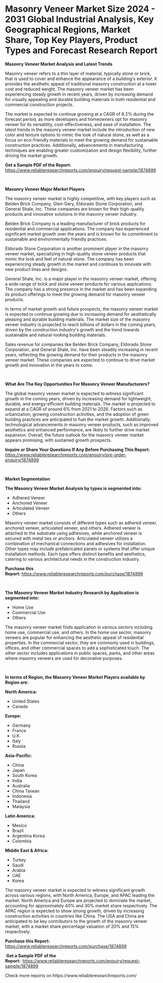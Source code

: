 <p><h1>Masonry Veneer Market Size 2024 - 2031 Global Industrial Analysis, Key Geographical Regions, Market Share, Top Key Players, Product Types and Forecast Research Report</h1></p><p><strong>Masonry Veneer Market Analysis and Latest Trends</strong></p>
<p><p>Masonry veneer refers to a thin layer of material, typically stone or brick, that is used to cover and enhance the appearance of a building's exterior. It provides the aesthetic appeal of traditional masonry construction at a lower cost and reduced weight. The masonry veneer market has been experiencing steady growth in recent years, driven by increasing demand for visually appealing and durable building materials in both residential and commercial construction projects. </p><p>The market is expected to continue growing at a CAGR of 8.2% during the forecast period, as more developers and homeowners opt for masonry veneer for its versatility, cost-effectiveness, and ease of installation. The latest trends in the masonry veneer market include the introduction of new color and texture options to mimic the look of natural stone, as well as a focus on eco-friendly materials to meet the growing demand for sustainable construction practices. Additionally, advancements in manufacturing techniques are enabling greater customization and design flexibility, further driving the market growth.</p></p>
<p><strong>Get a Sample PDF of the Report:&nbsp;</strong> <a href="https://www.reliableresearchreports.com/enquiry/request-sample/1874899">https://www.reliableresearchreports.com/enquiry/request-sample/1874899</a></p>
<p>&nbsp;</p>
<p><strong>Masonry Veneer Major Market Players</strong></p>
<p><p>The masonry veneer market is highly competitive, with key players such as Belden Brick Company, Glen-Gery, Eldorado Stone Corporation, and General Shale, Inc. These companies are known for their high-quality products and innovative solutions in the masonry veneer industry.</p><p>Belden Brick Company is a leading manufacturer of brick products for residential and commercial applications. The company has experienced significant market growth over the years and is known for its commitment to sustainable and environmentally friendly practices.</p><p>Eldorado Stone Corporation is another prominent player in the masonry veneer market, specializing in high-quality stone veneer products that mimic the look and feel of natural stone. The company has been experiencing steady growth in the market and continues to innovate with new product lines and designs.</p><p>General Shale, Inc. is a major player in the masonry veneer market, offering a wide range of brick and stone veneer products for various applications. The company has a strong presence in the market and has been expanding its product offerings to meet the growing demand for masonry veneer products.</p><p>In terms of market growth and future prospects, the masonry veneer market is expected to continue growing due to increasing demand for aesthetically pleasing and durable building materials. The market size of the masonry veneer industry is projected to reach billions of dollars in the coming years, driven by the construction industry's growth and the trend towards sustainable and natural-looking building materials.</p><p>Sales revenue for companies like Belden Brick Company, Eldorado Stone Corporation, and General Shale, Inc. have been steadily increasing in recent years, reflecting the growing demand for their products in the masonry veneer market. These companies are expected to continue to drive market growth and innovation in the years to come.</p></p>
<p>&nbsp;</p>
<p><strong>What Are The Key Opportunities For Masonry Veneer Manufacturers?</strong></p>
<p><p>The global masonry veneer market is expected to witness significant growth in the coming years, driven by increasing demand for lightweight, durable, and energy-efficient building materials. The market is projected to expand at a CAGR of around 6% from 2021 to 2026. Factors such as urbanization, growing construction activities, and the adoption of green building practices are anticipated to fuel the market growth. Additionally, technological advancements in masonry veneer products, such as improved aesthetics and enhanced performance, are likely to further drive market expansion. Overall, the future outlook for the masonry veneer market appears promising, with sustained growth prospects.</p></p>
<p><strong>Inquire or Share Your Questions If Any Before Purchasing This Report:</strong> <a href="https://www.reliableresearchreports.com/enquiry/pre-order-enquiry/1874899">https://www.reliableresearchreports.com/enquiry/pre-order-enquiry/1874899</a></p>
<p>&nbsp;</p>
<p><strong>Market Segmentation</strong></p>
<p><strong>The Masonry Veneer Market Analysis by types is segmented into:</strong></p>
<p><ul><li>Adhered Veneer</li><li>Anchored Veneer</li><li>Articulated Veneer</li><li>Others</li></ul></p>
<p><p>Masonry veneer market consists of different types such as adhered veneer, anchored veneer, articulated veneer, and others. Adhered veneer is attached to the substrate using adhesives, while anchored veneer is secured with metal ties or anchors. Articulated veneer utilizes a combination of mechanical connections and adhesives for installation. Other types may include prefabricated panels or systems that offer unique installation methods. Each type offers distinct benefits and aesthetics, catering to various architectural needs in the construction industry.</p></p>
<p><strong>Purchase this Report:&nbsp;</strong><a href="https://www.reliableresearchreports.com/purchase/1874899">https://www.reliableresearchreports.com/purchase/1874899</a></p>
<p>&nbsp;</p>
<p><strong>The Masonry Veneer Market Industry Research by Application is segmented into:</strong></p>
<p><ul><li>Home Use</li><li>Commercial Use</li><li>Others</li></ul></p>
<p><p>The masonry veneer market finds application in various sectors including home use, commercial use, and others. In the home use sector, masonry veneers are popular for enhancing the aesthetic appeal of residential properties. In the commercial sector, they are commonly used in buildings, offices, and other commercial spaces to add a sophisticated touch. The other sector includes applications in public spaces, parks, and other areas where masonry veneers are used for decorative purposes.</p></p>
<p>&nbsp;</p>
<p><strong>In terms of Region, the Masonry Veneer Market Players available by Region are:</strong></p>
<p>
    <p> <strong> North America: </strong>
        <ul>
            <li>United States</li>
            <li>Canada</li>
        </ul>
        </p> 
    <p> <strong> Europe: </strong>
        <ul>
            <li>Germany</li>
            <li>France</li>
            <li>U.K.</li>
            <li>Italy</li>
            <li>Russia</li>
        </ul>
        </p> 
    <p> <strong> Asia-Pacific: </strong>
        <ul>
            <li>China</li>
            <li>Japan</li>
            <li>South Korea</li>
            <li>India</li>
            <li>Australia</li>
            <li>China Taiwan</li>
            <li>Indonesia</li>
            <li>Thailand</li>
            <li>Malaysia</li>
        </ul>
        </p> 
    <p> <strong> Latin America: </strong>
        <ul>
            <li>Mexico</li>
            <li>Brazil</li>
            <li>Argentina Korea</li>
            <li>Colombia</li>
        </ul>
        </p> 
    <p> <strong> Middle East & Africa: </strong>
        <ul>
            <li>Turkey</li>
            <li>Saudi</li>
            <li>Arabia</li>
            <li>UAE</li>
            <li>Korea</li>
        </ul>
    </p>
    </p>
<p><p>The masonry veneer market is expected to witness significant growth across various regions, with North America, Europe, and APAC leading the market. North America and Europe are projected to dominate the market, accounting for approximately 40% and 30% market share respectively. The APAC region is expected to show strong growth, driven by increasing construction activities in countries like China. The USA and China are anticipated to be key contributors to the growth of the masonry veneer market, with a market share percentage valuation of 20% and 15% respectively.</p></p>
<p><strong>Purchase this Report: </strong><a href="https://www.reliableresearchreports.com/purchase/1874899">https://www.reliableresearchreports.com/purchase/1874899</a></p>
<p>&nbsp;<strong>Get a Sample PDF of the Report:&nbsp;&nbsp;</strong><a href="https://www.reliableresearchreports.com/enquiry/request-sample/1874899">https://www.reliableresearchreports.com/enquiry/request-sample/1874899</a></p>
<p><strong></strong></p>
<p>Check more reports on https://www.reliableresearchreports.com/</p>